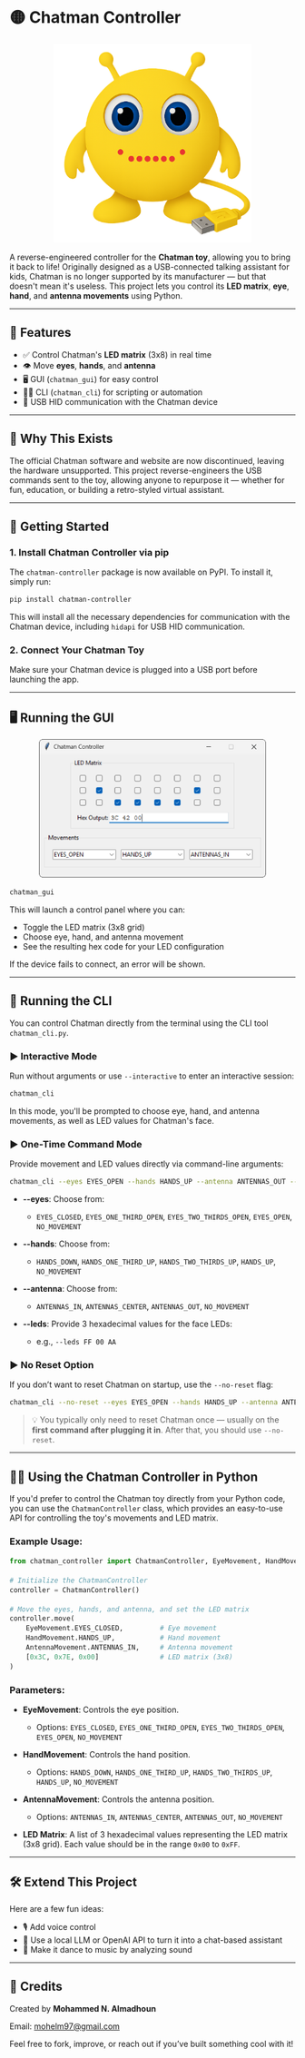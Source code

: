 # 🟡 Chatman Controller

<p align="center">
  <img src="https://raw.githubusercontent.com/mohelm97/chatman-controller/master/assets/chatman.png" width="350" alt="Chatman Toy">
</p>

A reverse-engineered controller for the **Chatman toy**, allowing you to bring it back to life! Originally designed as a USB-connected talking assistant for kids, Chatman is no longer supported by its manufacturer — but that doesn't mean it's useless. This project lets you control its **LED matrix**, **eye**, **hand**, and **antenna movements** using Python.

---

## 🎉 Features

-   ✅ Control Chatman's **LED matrix** (3x8) in real time
-   👁️ Move **eyes**, **hands**, and **antenna**
-   🖥️ GUI (`chatman_gui`) for easy control
-   🧑‍💻 CLI (`chatman_cli`) for scripting or automation
-   🔌 USB HID communication with the Chatman device

---

## 🧠 Why This Exists

The official Chatman software and website are now discontinued, leaving the hardware unsupported. This project reverse-engineers the USB commands sent to the toy, allowing anyone to repurpose it — whether for fun, education, or building a retro-styled virtual assistant.

---

## 🚀 Getting Started

### 1. Install Chatman Controller via pip

The `chatman-controller` package is now available on PyPI. To install it, simply run:

```bash
pip install chatman-controller
```

This will install all the necessary dependencies for communication with the Chatman device, including `hidapi` for USB HID communication.

### 2. Connect Your Chatman Toy

Make sure your Chatman device is plugged into a USB port before launching the app.

---

## 🖥️ Running the GUI

<p align="center">
  <img src="https://raw.githubusercontent.com/mohelm97/chatman-controller/master/assets/chatman_gui.png" width="400" alt="Chatman GUI Screenshot">
</p>

```bash
chatman_gui
```

This will launch a control panel where you can:

-   Toggle the LED matrix (3x8 grid)
-   Choose eye, hand, and antenna movement
-   See the resulting hex code for your LED configuration

If the device fails to connect, an error will be shown.

---

## 🔧 Running the CLI

You can control Chatman directly from the terminal using the CLI tool `chatman_cli.py`.

### ▶ Interactive Mode

Run without arguments or use `--interactive` to enter an interactive session:

```bash
chatman_cli
```

In this mode, you'll be prompted to choose eye, hand, and antenna movements, as well as LED values for Chatman's face.

### ▶ One-Time Command Mode

Provide movement and LED values directly via command-line arguments:

```bash
chatman_cli --eyes EYES_OPEN --hands HANDS_UP --antenna ANTENNAS_OUT --leds FF 00 AA
```

-   **--eyes**: Choose from:
    -   `EYES_CLOSED`, `EYES_ONE_THIRD_OPEN`, `EYES_TWO_THIRDS_OPEN`, `EYES_OPEN`, `NO_MOVEMENT`
-   **--hands**: Choose from:

    -   `HANDS_DOWN`, `HANDS_ONE_THIRD_UP`, `HANDS_TWO_THIRDS_UP`, `HANDS_UP`, `NO_MOVEMENT`

-   **--antenna**: Choose from:

    -   `ANTENNAS_IN`, `ANTENNAS_CENTER`, `ANTENNAS_OUT`, `NO_MOVEMENT`

-   **--leds**: Provide 3 hexadecimal values for the face LEDs:
    -   e.g., `--leds FF 00 AA`

### ▶ No Reset Option

If you don’t want to reset Chatman on startup, use the `--no-reset` flag:

```bash
chatman_cli --no-reset --eyes EYES_OPEN --hands HANDS_UP --antenna ANTENNAS_CENTER --leds 00 FF 00
```

> 💡 You typically only need to reset Chatman once — usually on the **first command after plugging it in**. After that, you should use `--no-reset`.

---

## 🧑‍💻 Using the Chatman Controller in Python

If you'd prefer to control the Chatman toy directly from your Python code, you can use the `ChatmanController` class, which provides an easy-to-use API for controlling the toy's movements and LED matrix.

### Example Usage:

```python
from chatman_controller import ChatmanController, EyeMovement, HandMovement, AntennaMovement

# Initialize the ChatmanController
controller = ChatmanController()

# Move the eyes, hands, and antenna, and set the LED matrix
controller.move(
    EyeMovement.EYES_CLOSED,         # Eye movement
    HandMovement.HANDS_UP,           # Hand movement
    AntennaMovement.ANTENNAS_IN,     # Antenna movement
    [0x3C, 0x7E, 0x00]               # LED matrix (3x8)
)
```

### Parameters:

-   **EyeMovement**: Controls the eye position.

    -   Options: `EYES_CLOSED`, `EYES_ONE_THIRD_OPEN`, `EYES_TWO_THIRDS_OPEN`, `EYES_OPEN`, `NO_MOVEMENT`

-   **HandMovement**: Controls the hand position.

    -   Options: `HANDS_DOWN`, `HANDS_ONE_THIRD_UP`, `HANDS_TWO_THIRDS_UP`, `HANDS_UP`, `NO_MOVEMENT`

-   **AntennaMovement**: Controls the antenna position.

    -   Options: `ANTENNAS_IN`, `ANTENNAS_CENTER`, `ANTENNAS_OUT`, `NO_MOVEMENT`

-   **LED Matrix**: A list of 3 hexadecimal values representing the LED matrix (3x8 grid). Each value should be in the range `0x00` to `0xFF`.

---

## 🛠️ Extend This Project

Here are a few fun ideas:

-   🎙️ Add voice control
-   🤖 Use a local LLM or OpenAI API to turn it into a chat-based assistant
-   🎵 Make it dance to music by analyzing sound

---

## 🙌 Credits

Created by **Mohammed N. Almadhoun**

Email: mohelm97@gmail.com

Feel free to fork, improve, or reach out if you’ve built something cool with it!

